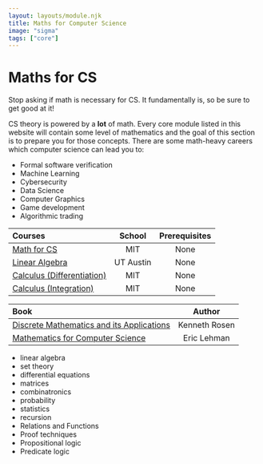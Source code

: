 ```yaml
---
layout: layouts/module.njk
title: Maths for Computer Science
image: "sigma"
tags: ["core"]
---
```


<!-- Start Heading -->

# Maths for CS

Stop asking if math is necessary for CS. It fundamentally is, so be sure to get good at it!

<!-- End Heading -->

<!-- Start Rationale -->

CS theory is powered by a **lot** of math. Every core module listed in this website will contain some level of mathematics and the goal of this section is to prepare you for those concepts. There are some math-heavy careers which computer science can lead you to:

- Formal software verification
- Machine Learning
- Cybersecurity
- Data Science
- Computer Graphics
- Game development
- Algorithmic trading
<!-- End Rationale -->

<!-- Start Resources -->

| Courses                                                                                                                                            |  School   | Prerequisites |
| :------------------------------------------------------------------------------------------------------------------------------------------------- | :-------: | :-----------: |
| [Math for CS](https://ocw.mit.edu/courses/electrical-engineering-and-computer-science/6-042j-mathematics-for-computer-science-fall-2010/index.htm) |    MIT    |     None      |
| [Linear Algebra](https://www.edx.org/course/linear-algebra-foundations-to-frontiers)                                                               | UT Austin |     None      |
| [Calculus (Differentiation)](https://www.edx.org/course/calculus-1a-differentiation)                                                               |    MIT    |     None      |
| [Calculus (Integration)](https://www.edx.org/course/calculus-1b-integration)                                                                       |    MIT    |     None      |

<!-- End Resources -->

<!-- Start RecommendedBooks -->

| Book                                                                                                                              |    Author     |
| :-------------------------------------------------------------------------------------------------------------------------------- | :-----------: |
| [Discrete Mathematics and its Applications](https://www.amazon.com/Discrete-Mathematics-Applications-Kenneth-Rosen/dp/0073383090) | Kenneth Rosen |
| [Mathematics for Computer Science](https://www.amazon.co.uk/Mathematics-Computer-Science-Eric-Lehman/dp/9888407066)               |  Eric Lehman  |

<!-- End RecommendedBooks -->

<!-- Start Checklist -->

- linear algebra
- set theory
- differential equations
- matrices
- combinatronics
- probability
- statistics
- recursion
- Relations and Functions
- Proof techniques
- Propositional logic
- Predicate logic
<!-- End Checklist -->
